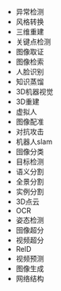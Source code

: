 - 异常检测
- 风格转换
- 三维重建
- 关键点检测
- 图像取证
- 图像检索
- 人脸识别
- 知识蒸馏
- 3D机器视觉
- 3D重建
- 虚拟人
- 图像配准
- 对抗攻击
- 机器人slam
- 囹像分类
- 目标检测
- 语义分割
- 全景分割
- 实例分割
- 3D点云
- OCR
- 姿态检测
- 囹像超分
- 视频超分
- RelD
- 视频预测
- 图像生成
- 网络结构